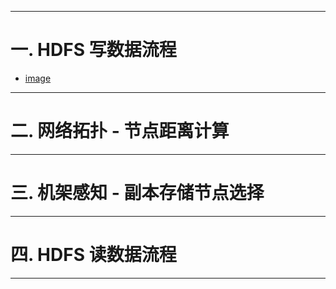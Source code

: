 

---

# 一. HDFS 写数据流程

- [image](https://github.com/zozospider/note/blob/master/data-system/Hadoop/Hadoop-video1-HDFS%E7%9A%84%E6%95%B0%E6%8D%AE%E6%B5%81/HDFS%E5%86%99%E6%95%B0%E6%8D%AE%E6%B5%81%E7%A8%8B.png?raw=true)

---

# 二. 网络拓扑 - 节点距离计算


---

# 三. 机架感知 - 副本存储节点选择


---

# 四. HDFS 读数据流程


---
